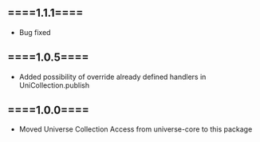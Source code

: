 
====1.1.1====
-------------
- Bug fixed

====1.0.5====
-------------
- Added possibility of override already defined handlers in UniCollection.publish

====1.0.0====
-------------
- Moved Universe Collection Access from universe-core to this package
